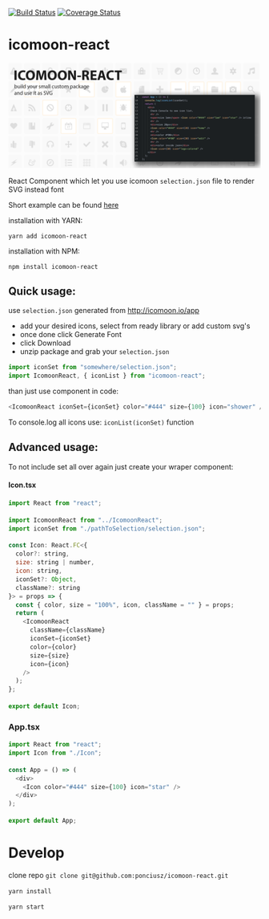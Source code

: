 [![Build Status](https://travis-ci.org/ponciusz/icomoon-react.svg?branch=master)](https://travis-ci.org/ponciusz/icomoon-react) [![Coverage Status](https://coveralls.io/repos/github/ponciusz/icomoon-react/badge.svg?branch=master)](https://coveralls.io/github/ponciusz/icomoon-react?branch=master)

# icomoon-react

![Hero Image](/images/hero.png)

React Component which let you use icomoon `selection.json` file to render SVG instead font

Short example can be found [here](https://codesandbox.io/s/q89onw1kqq)

installation with YARN:

```
yarn add icomoon-react
```

installation with NPM:

```
npm install icomoon-react
```

## Quick usage:

use `selection.json` generated from http://icomoon.io/app

- add your desired icons, select from ready library or add custom svg's
- once done click Generate Font
- click Download
- unzip package and grab your `selection.json`

```js
import iconSet from "somewhere/selection.json";
import IcomoonReact, { iconList } from "icomoon-react";
```

than just use component in code:

```js
<IcomoonReact iconSet={iconSet} color="#444" size={100} icon="shower" />
```

To console.log all icons use: `iconList(iconSet)` function

## Advanced usage:

To not include set all over again just create your wraper component:

#### Icon.tsx

```js
import React from "react";

import IcomoonReact from "../IcomoonReact";
import iconSet from "./pathToSelection/selection.json";

const Icon: React.FC<{
  color?: string,
  size: string | number,
  icon: string,
  iconSet?: Object,
  className?: string
}> = props => {
  const { color, size = "100%", icon, className = "" } = props;
  return (
    <IcomoonReact
      className={className}
      iconSet={iconSet}
      color={color}
      size={size}
      icon={icon}
    />
  );
};

export default Icon;
```

### App.tsx

```js
import React from "react";
import Icon from "./Icon";

const App = () => (
  <div>
    <Icon color="#444" size={100} icon="star" />
  </div>
);

export default App;
```

# Develop

clone repo `git clone git@github.com:ponciusz/icomoon-react.git`

`yarn install`

`yarn start`
